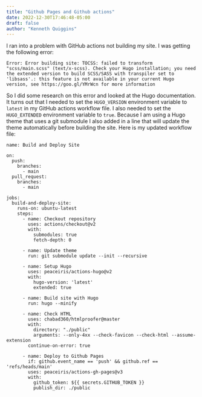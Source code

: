 ```yaml
---
title: "Github Pages and Github actions"
date: 2022-12-30T17:46:48-05:00
draft: false
author: "Kenneth Quiggins"
---
```


I ran into a problem with GitHub actions not building my site. I was getting the following error:
```
Error: Error building site: TOCSS: failed to transform "scss/main.scss" (text/x-scss). Check your Hugo installation; you need the extended version to build SCSS/SASS with transpiler set to 'libsass'.: this feature is not available in your current Hugo version, see https://goo.gl/YMrWcn for more information
```
So I did some research on this error and looked at the Hugo documentation. It turns out that I needed to set the `HUGO_VERSION` environment variable to `latest` in my GitHub actions workflow file. I also needed to set the `HUGO_EXTENDED` environment variable to `true`. Because I am using a Hugo theme that uses a git submodule I also added in a line that will update the theme automatically before building the site.
Here is my updated workflow file:

```
name: Build and Deploy Site

on:
  push:
    branches:
      - main
  pull_request:
    branches:
      - main

jobs:
  build-and-deploy-site:
    runs-on: ubuntu-latest
    steps:
      - name: Checkout repository
        uses: actions/checkout@v2
        with:
          submodules: true
          fetch-depth: 0

      - name: Update theme
        run: git submodule update --init --recursive

      - name: Setup Hugo
        uses: peaceiris/actions-hugo@v2
        with:
          hugo-version: 'latest'
          extended: true

      - name: Build site with Hugo
        run: hugo --minify

      - name: Check HTML
        uses: chabad360/htmlproofer@master
        with:
          directory: "./public"
          arguments: --only-4xx --check-favicon --check-html --assume-extension
        continue-on-error: true

      - name: Deploy to Github Pages
        if: github.event_name == 'push' && github.ref == 'refs/heads/main'
        uses: peaceiris/actions-gh-pages@v3
        with:
          github_token: ${{ secrets.GITHUB_TOKEN }}
          publish_dir: ./public

```

